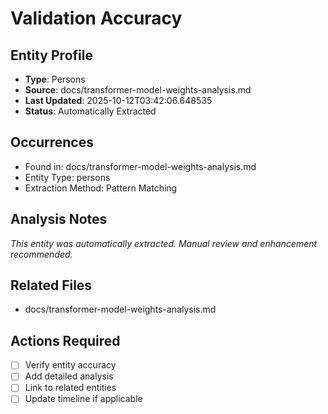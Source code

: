 # Validation Accuracy

## Entity Profile
- **Type**: Persons
- **Source**: docs/transformer-model-weights-analysis.md
- **Last Updated**: 2025-10-12T03:42:06.648535
- **Status**: Automatically Extracted

## Occurrences
- Found in: docs/transformer-model-weights-analysis.md
- Entity Type: persons
- Extraction Method: Pattern Matching

## Analysis Notes
*This entity was automatically extracted. Manual review and enhancement recommended.*

## Related Files
- docs/transformer-model-weights-analysis.md

## Actions Required
- [ ] Verify entity accuracy
- [ ] Add detailed analysis
- [ ] Link to related entities
- [ ] Update timeline if applicable
